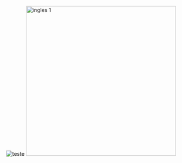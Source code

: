 ![teste](https://github.com/ericranzani/Marvel/assets/79282304/68e6e23e-6b2f-4784-a206-5cfd9e65ed48)
<img width="400" alt="ingles 1" src="https://github.com/ericranzani/Marvel/assets/79282304/68e6e23e-6b2f-4784-a206-5cfd9e65ed48">